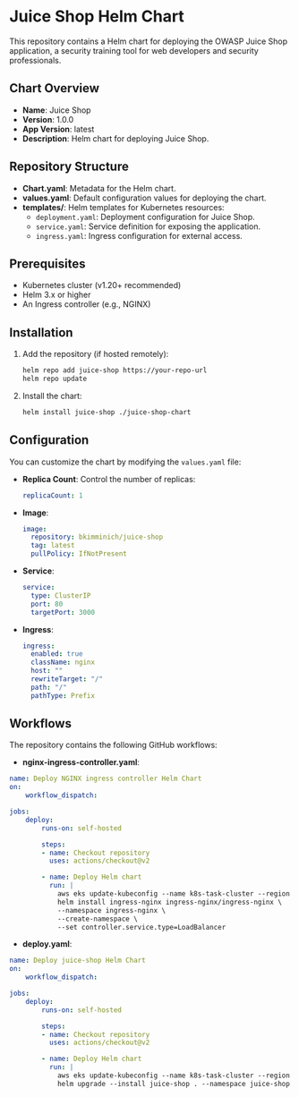 # Juice Shop Helm Chart

This repository contains a Helm chart for deploying the OWASP Juice Shop application, a security training tool for web developers and security professionals.

## Chart Overview

- **Name**: Juice Shop
- **Version**: 1.0.0
- **App Version**: latest
- **Description**: Helm chart for deploying Juice Shop.

## Repository Structure

- **Chart.yaml**: Metadata for the Helm chart.
- **values.yaml**: Default configuration values for deploying the chart.
- **templates/**: Helm templates for Kubernetes resources:
  - `deployment.yaml`: Deployment configuration for Juice Shop.
  - `service.yaml`: Service definition for exposing the application.
  - `ingress.yaml`: Ingress configuration for external access.


## Prerequisites

- Kubernetes cluster (v1.20+ recommended)
- Helm 3.x or higher
- An Ingress controller (e.g., NGINX)

## Installation

1. Add the repository (if hosted remotely):
   ```bash
   helm repo add juice-shop https://your-repo-url
   helm repo update
   ```

2. Install the chart:
   ```bash
   helm install juice-shop ./juice-shop-chart
   ```

## Configuration

You can customize the chart by modifying the `values.yaml` file:

- **Replica Count**: Control the number of replicas:
  ```yaml
  replicaCount: 1
  ```
- **Image**:
  ```yaml
  image:
    repository: bkimminich/juice-shop
    tag: latest
    pullPolicy: IfNotPresent
  ```
- **Service**:
  ```yaml
  service:
    type: ClusterIP
    port: 80
    targetPort: 3000
  ```
- **Ingress**:
  ```yaml
  ingress:
    enabled: true
    className: nginx
    host: ""
    rewriteTarget: "/"
    path: "/"
    pathType: Prefix
  ```


## Workflows

The repository contains the following GitHub workflows:

- **nginx-ingress-controller.yaml**:
```yaml
name: Deploy NGINX ingress controller Helm Chart
on:
    workflow_dispatch:

jobs:
    deploy:
        runs-on: self-hosted

        steps:
        - name: Checkout repository
          uses: actions/checkout@v2

        - name: Deploy Helm chart
          run: |
            aws eks update-kubeconfig --name k8s-task-cluster --region eu-west-1 
            helm install ingress-nginx ingress-nginx/ingress-nginx \
            --namespace ingress-nginx \
            --create-namespace \
            --set controller.service.type=LoadBalancer
```

- **deploy.yaml**:
```yaml
name: Deploy juice-shop Helm Chart
on:
    workflow_dispatch:

jobs:
    deploy:
        runs-on: self-hosted

        steps:
        - name: Checkout repository
          uses: actions/checkout@v2

        - name: Deploy Helm chart
          run: |
            aws eks update-kubeconfig --name k8s-task-cluster --region eu-west-1 
            helm upgrade --install juice-shop . --namespace juice-shop --create-namespace
```

